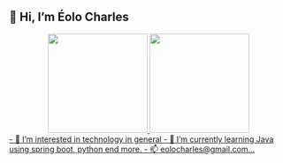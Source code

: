 ## 👋 Hi, I’m Éolo Charles
<div align="center">
  <a href="https://github.com/Eolocharles">
  <img height="180em" src="https://github-readme-stats.vercel.app/api?username=Eolocharles&show_icons=true&theme=dracula&include_all_commits=true&count_private=true"/>
  <img height="180em" src="https://github-readme-stats.vercel.app/api/top-langs/?username=Eolocharles&layout=compact&langs_count=7&theme=dracula"/>
</div>
- 👀 I’m interested in technology in general
- 🌱 I’m currently learning Java using spring boot, python end more.
- 📫 eolocharles@gmail.com...

<!---
Eolocharles/Eolocharles is a ✨ special ✨ repository because its `README.md` (this file) appears on your GitHub profile.
You can click the Preview link to take a look at your changes.
--->

